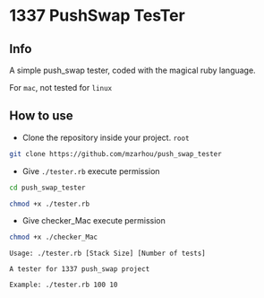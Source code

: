 # 1337 PushSwap TesTer 
## Info
A simple push_swap tester, coded with the magical ruby language.

For `mac`, not tested for `linux`
## How to use

- Clone the repository inside your project. `root`

```sh
git clone https://github.com/mzarhou/push_swap_tester
```

- Give `./tester.rb` execute permission

```sh
cd push_swap_tester
```
```sh
chmod +x ./tester.rb
```

- Give checker_Mac execute permission

```sh
chmod +x ./checker_Mac
```

```
Usage: ./tester.rb [Stack Size] [Number of tests]

A tester for 1337 push_swap project

Example: ./tester.rb 100 10
```


